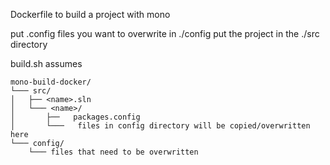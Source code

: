 Dockerfile to build a project with mono

put .config files you want to overwrite in ./config
put the project in the ./src directory

build.sh assumes

```
mono-build-docker/
└─── src/
│	├── <name>.sln    
│	└─── <name>/
│		├──   packages.config
│		└───   files in config directory will be copied/overwritten here
└─── config/
	└─── files that need to be overwritten
```
